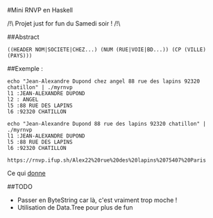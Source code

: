 #Mini RNVP en Haskell

/!\ Projet just for fun du Samedi soir ! /!\

##Abstract

```
((HEADER NOM|SOCIETE|CHEZ...) (NUM (RUE|VOIE|BD...)) (CP (VILLE)(PAYS)))
```

##Exemple :

```
echo "Jean-Alexandre Dupond chez angel 88 rue des lapins 92320 chatillon" | ./myrnvp 
l1 :JEAN-ALEXANDRE DUPOND 
l2 : ANGEL 
l5 :88 RUE DES LAPINS 
l6 :92320 CHATILLON
```

```
echo "Jean-Alexandre Dupond 88 rue des lapins 92320 chatillon" | ./myrnvp 
l1 :JEAN-ALEXANDRE DUPOND 
l5 :88 RUE DES LAPINS 
l6 :92320 CHATILLON
```

```
https://rnvp.ifup.sh/Alex22%20rue%20des%20lapins%2075407%20Paris
```

Ce qui [donne](https://rnvp.ifup.sh/Alex22%20rue%20des%20lapins%2075407%20Paris)

##TODO 

- Passer en ByteString car là, c'est vraiment trop moche !
- Utilisation de Data.Tree pour plus de fun
